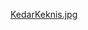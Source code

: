 [KedarKeknis.jpg](https://github.com/Kekniskd/Kekniskd/blob/main/Kedar_Keknis_Software_Engineer.jpg)
